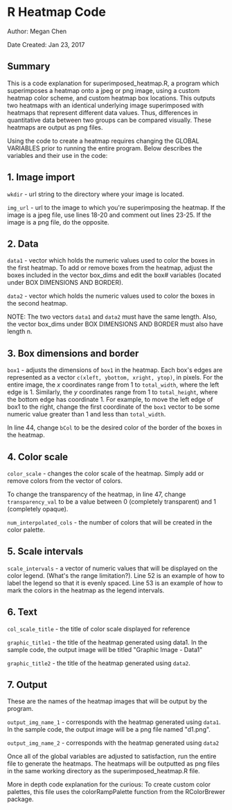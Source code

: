 # R Heatmap Code

Author: Megan Chen

Date Created: Jan 23, 2017

## Summary

This is a code explanation for superimposed_heatmap.R, a program which superimposes a heatmap onto a jpeg or png image, using a custom heatmap color scheme, and custom heatmap box locations. This outputs two heatmaps with an identical underlying image superimposed with heatmaps that represent different data values. Thus, differences in quantitative data between two groups can be compared visually. These heatmaps are output as png files.

Using the code to create a heatmap requires changing the GLOBAL VARIABLES prior to running the entire program. Below describes the variables and their use in the code:

## 1. Image import

`wkdir` - url string to the directory where your image is located.

`img_url` - url to the image to which you're superimposing the heatmap. If the image is a jpeg file, use lines 18-20 and comment out lines 23-25. If the image is a png file, do the opposite.

## 2. Data
`data1` - vector which holds the numeric values used to color the boxes in the first heatmap. To add or remove boxes from the heatmap, adjust the boxes included in the vector box_dims and edit the box# variables (located under BOX DIMENSIONS AND BORDER).

`data2` - vector which holds the numeric values used to color the boxes in the second heatmap.

NOTE: The two vectors `data1` and `data2` must have the same length. Also, the vector box_dims under BOX DIMENSIONS AND BORDER must also have length n.

## 3. Box dimensions and border

`box1` - adjusts the dimensions of `box1` in the heatmap. Each box's edges are represented as a vector `c(xleft, ybottom, xright, ytop)`, in pixels. For the entire image, the *x* coordinates range from 1 to `total_width`, where the left edge is 1. Similarly, the *y* coordinates range from 1 to `total_height`, where the bottom edge has coordinate 1. For example, to move the left edge of box1 to the right, change the first coordinate of the `box1` vector to be some numeric value greater than 1 and less than `total_width`. 

In line 44, change `bCol` to be the desired color of the border of the boxes in the heatmap.

## 4. Color scale
`color_scale` - changes the color scale of the heatmap. Simply add or remove colors from the vector of colors. 

To change the transparency of the heatmap, in line 47, change `transparency_val` to be a value between 0 (completely transparent) and 1 (completely opaque).

`num_interpolated_cols` - the number of colors that will be created in the color palette. 

## 5. Scale intervals
`scale_intervals` - a vector of numeric values that will be displayed on the color legend. (What's the range limitation?). Line 52 is an example of how to label the legend so that it is evenly spaced. Line 53 is an example of how to mark the colors in the heatmap as the legend intervals.

## 6. Text
`col_scale_title` - the title of color scale displayed for reference

`graphic_title1` - the title of the heatmap generated using data1. In the sample code, the output image will be titled "Graphic Image - Data1"

`graphic_title2` - the title of the heatmap generated using `data2`.

## 7. Output
These are the names of the heatmap images that will be output by the program.

`output_img_name_1` - corresponds with the heatmap generated using `data1`. In the sample code, the output image will be a png file named "d1.png".

`output_img_name_2` - corresponds with the heatmap generated using `data2`

Once all of the global variables are adjusted to satisfaction, run the entire file to generate the heatmaps. The heatmaps will be outputted as png files in the same working directory as the superimposed_heatmap.R file.

More in depth code explanation for the curious:
To create custom color palettes, this file uses the colorRampPalette function from the RColorBrewer package.